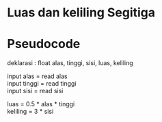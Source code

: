 # Luas dan keliling Segitiga #
# Pseudocode #
deklarasi : float alas, tinggi, sisi, luas, keliling

input alas = read alas\
input tinggi = read tinggi\
input sisi = read sisi

luas = 0.5 * alas * tinggi\
keliling = 3 * sisi

